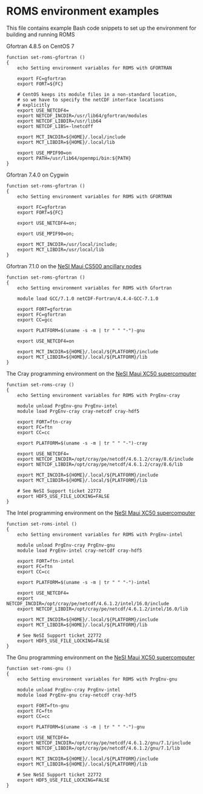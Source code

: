 # ROMS environment examples

This file contains example Bash code snippets to set up the environment for building
and running ROMS

Gfortran 4.8.5 on CentOS 7
```
function set-roms-gfortran ()
{
    echo Setting environment variables for ROMS with GFORTRAN

    export FC=gfortran
    export FORT=${FC}

    # CentOS keeps its module files in a non-standard location,
    # so we have to specify the netCDF interface locations
    # explicitly
    export USE_NETCDF4=
    export NETCDF_INCDIR=/usr/lib64/gfortran/modules
    export NETCDF_LIBDIR=/usr/lib64
    export NETCDF_LIBS=-lnetcdff

    export MCT_INCDIR=${HOME}/.local/include
    export MCT_LIBDIR=${HOME}/.local/lib

    export USE_MPIF90=on
    export PATH=/usr/lib64/openmpi/bin:${PATH}
}
```
Gfortran 7.4.0 on Cygwin
```
function set-roms-gfortran ()
{
    echo Setting environment variables for ROMS with GFORTRAN

    export FC=gfortran
    export FORT=${FC}

    export USE_NETCDF4=on;

    export USE_MPIF90=on;

    export MCT_INCDIR=/usr/local/include;
    export MCT_LIBDIR=/usr/local/lib
}
```
Gfortran 7.1.0 on the [NeSI Maui CS500 ancillary nodes](https://support.nesi.org.nz/hc/en-gb/articles/360000203776-M%C4%81ui-Ancillary-Nodes)
```
function set-roms-gfortran ()
{
    echo Setting environment variables for ROMS with Gfortran

    module load GCC/7.1.0 netCDF-Fortran/4.4.4-GCC-7.1.0

    export FORT=gfortran
    export FC=gfortran
    export CC=gcc

    export PLATFORM=$(uname -s -m | tr " " "-")-gnu

    export USE_NETCDF4=on

    export MCT_INCDIR=${HOME}/.local/${PLATFORM}/include
    export MCT_LIBDIR=${HOME}/.local/${PLATFORM}/lib
}
```
The Cray programming environment on the [NeSI Maui XC50 supercomputer](https://support.nesi.org.nz/hc/en-gb/articles/360000163695-M%C4%81ui)
```
function set-roms-cray ()
{
    echo Setting environment variables for ROMS with PrgEnv-cray

    module unload PrgEnv-gnu PrgEnv-intel
    module load PrgEnv-cray cray-netcdf cray-hdf5

    export FORT=ftn-cray
    export FC=ftn
    export CC=cc

    export PLATFORM=$(uname -s -m | tr " " "-")-cray

    export USE_NETCDF4=
    export NETCDF_INCDIR=/opt/cray/pe/netcdf/4.6.1.2/cray/8.6/include
    export NETCDF_LIBDIR=/opt/cray/pe/netcdf/4.6.1.2/cray/8.6/lib

    export MCT_INCDIR=${HOME}/.local/${PLATFORM}/include
    export MCT_LIBDIR=${HOME}/.local/${PLATFORM}/lib

    # See NeSI Support ticket 22772
    export HDF5_USE_FILE_LOCKING=FALSE
}
```
The Intel programming environment on the [NeSI Maui XC50 supercomputer](https://support.nesi.org.nz/hc/en-gb/articles/360000163695-M%C4%81ui)
```
function set-roms-intel ()
{
    echo Setting environment variables for ROMS with PrgEnv-intel

    module unload PrgEnv-cray PrgEnv-gnu
    module load PrgEnv-intel cray-netcdf cray-hdf5

    export FORT=ftn-intel
    export FC=ftn
    export CC=cc

    export PLATFORM=$(uname -s -m | tr " " "-")-intel

    export USE_NETCDF4=
    export NETCDF_INCDIR=/opt/cray/pe/netcdf/4.6.1.2/intel/16.0/include
    export NETCDF_LIBDIR=/opt/cray/pe/netcdf/4.6.1.2/intel/16.0/lib

    export MCT_INCDIR=${HOME}/.local/${PLATFORM}/include
    export MCT_LIBDIR=${HOME}/.local/${PLATFORM}/lib

    # See NeSI Support ticket 22772
    export HDF5_USE_FILE_LOCKING=FALSE
}
```
The Gnu programming environment on the [NeSI Maui XC50 supercomputer](https://support.nesi.org.nz/hc/en-gb/articles/360000163695-M%C4%81ui)
```
function set-roms-gnu ()
{
    echo Setting environment variables for ROMS with PrgEnv-gnu

    module unload PrgEnv-cray PrgEnv-intel
    module load PrgEnv-gnu cray-netcdf cray-hdf5

    export FORT=ftn-gnu
    export FC=ftn
    export CC=cc

    export PLATFORM=$(uname -s -m | tr " " "-")-gnu

    export USE_NETCDF4=
    export NETCDF_INCDIR=/opt/cray/pe/netcdf/4.6.1.2/gnu/7.1/include
    export NETCDF_LIBDIR=/opt/cray/pe/netcdf/4.6.1.2/gnu/7.1/lib

    export MCT_INCDIR=${HOME}/.local/${PLATFORM}/include
    export MCT_LIBDIR=${HOME}/.local/${PLATFORM}/lib

    # See NeSI Support ticket 22772
    export HDF5_USE_FILE_LOCKING=FALSE
}
```
